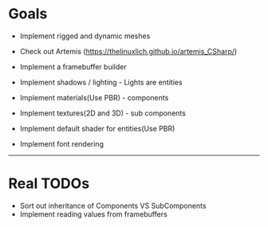 # Goals

- Implement rigged and dynamic meshes

- Check out Artemis (https://thelinuxlich.github.io/artemis_CSharp/)

- Implement a framebuffer builder

- Implement shadows / lighting - Lights are entities

- Implement materials(Use PBR) - components

- Implement textures(2D and 3D) - sub components

- Implement default shader for entities(Use PBR)

- Implement font rendering

----
# Real TODOs

- Sort out inheritance of Components VS SubComponents
- Implement reading values from framebuffers
